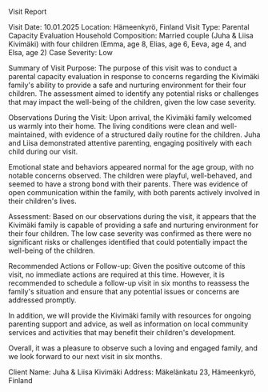  Visit Report

Visit Date: 10.01.2025
Location: Hämeenkyrö, Finland
Visit Type: Parental Capacity Evaluation
Household Composition: Married couple (Juha & Liisa Kivimäki) with four children (Emma, age 8, Elias, age 6, Eeva, age 4, and Elsa, age 2)
Case Severity: Low

Summary of Visit Purpose:
The purpose of this visit was to conduct a parental capacity evaluation in response to concerns regarding the Kivimäki family's ability to provide a safe and nurturing environment for their four children. The assessment aimed to identify any potential risks or challenges that may impact the well-being of the children, given the low case severity.

Observations During the Visit:
Upon arrival, the Kivimäki family welcomed us warmly into their home. The living conditions were clean and well-maintained, with evidence of a structured daily routine for the children. Juha and Liisa demonstrated attentive parenting, engaging positively with each child during our visit.

Emotional state and behaviors appeared normal for the age group, with no notable concerns observed. The children were playful, well-behaved, and seemed to have a strong bond with their parents. There was evidence of open communication within the family, with both parents actively involved in their children's lives.

Assessment:
Based on our observations during the visit, it appears that the Kivimäki family is capable of providing a safe and nurturing environment for their four children. The low case severity was confirmed as there were no significant risks or challenges identified that could potentially impact the well-being of the children.

Recommended Actions or Follow-up:
Given the positive outcome of this visit, no immediate actions are required at this time. However, it is recommended to schedule a follow-up visit in six months to reassess the family's situation and ensure that any potential issues or concerns are addressed promptly.

In addition, we will provide the Kivimäki family with resources for ongoing parenting support and advice, as well as information on local community services and activities that may benefit their children's development.

Overall, it was a pleasure to observe such a loving and engaged family, and we look forward to our next visit in six months.

Client Name: Juha & Liisa Kivimäki
Address: Mäkelänkatu 23, Hämeenkyrö, Finland